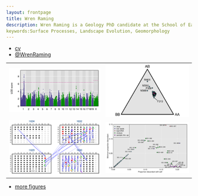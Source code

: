 ```yaml
---
layout: frontpage
title: Wren Raming
description: Wren Raming is a Geology PhD candidate at the School of Earth and Space Exploration, Arizona State University
keywords:Surface Processes, Landscape Evolution, Geomorphology
---
```


<div class="navbar">
  <div class="navbar-inner">
      <ul class="nav">
          <li><a href="{{ BASE_PATH }}/WrenRaming_CV.pdf">cv</a>
          <li><a href="https://twitter.com/WrenRaming">@WrenRaming</a></li>
      </ul>
  </div>
</div>

<table class="wide">
<tr>
  <td class="left">
    <a href="publpics/rqtl2_fig1.html">
        <img src="publpics/rqtl2_fig1c.png" alt="Broman et al. (2019) Fig 1c" title="Broman et al. (2019) Fig 1c"/>
    </a>
  </td>
  <td class="right">
    <a href="publpics/mppdiag_fig4.html">
        <img src="publpics/mppdiag_fig4.png" alt="Broman et
        al. (2019) Fig 4" title="Broman et al. (2019) Fig 4"/>
    </a>
  </td>
</tr>
<tr>
  <td class="left">
    <a href="publpics/samplemixups_fig7.html">
        <img src="publpics/samplemixups_fig7.png" alt="Broman et al. (2015) Fig 7" title="Broman et al. (2015) Fig 7"/>
    </a>
  </td>
  <td class="right">
    <a href="publpics/mbmixups_fig1.html">
        <img src="publpics/mbmixups_fig1.png" alt="Lobo et al. (2021) Fig 1" title="Lobo et al. (2021) Fig 1"/>
    </a>
  </td>
</tr>
</table>

<div class="navbar">
  <div class="navbar-inner">
      <ul class="nav">
          <li><a href="morefigs.html">more figures</a></li>
      </ul>
  </div>
</div>
